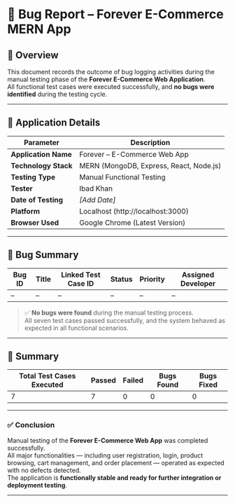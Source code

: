 # 🐞 Bug Report – Forever E-Commerce MERN App

## 📘 Overview
This document records the outcome of bug logging activities during the manual testing phase of the **Forever E-Commerce Web Application**.  
All functional test cases were executed successfully, and **no bugs were identified** during the testing cycle.

---

## 🧠 Application Details

| **Parameter** | **Description** |
|----------------|-----------------|
| **Application Name** | Forever – E-Commerce Web App |
| **Technology Stack** | MERN (MongoDB, Express, React, Node.js) |
| **Testing Type** | Manual Functional Testing |
| **Tester** | Ibad Khan |
| **Date of Testing** | *[Add Date]* |
| **Platform** | Localhost (http://localhost:3000) |
| **Browser Used** | Google Chrome (Latest Version) |

---

## 🧩 Bug Summary

| **Bug ID** | **Title** | **Linked Test Case ID** | **Status** | **Priority** | **Assigned Developer** |
|-------------|-------------|--------------------------|--------------|----------------|--------------------------|
| – | – | – | – | – | – |

> ✅ **No bugs were found** during the manual testing process.  
> All seven test cases passed successfully, and the system behaved as expected in all functional scenarios.

---

## 🧾 Summary

| **Total Test Cases Executed** | **Passed** | **Failed** | **Bugs Found** | **Bugs Fixed** |
|-------------------------------|-------------|-------------|----------------|----------------|
| 7 | 7 | 0 | 0 | 0 |

---

### ✅ **Conclusion**
Manual testing of the **Forever E-Commerce Web App** was completed successfully.  
All major functionalities — including user registration, login, product browsing, cart management, and order placement — operated as expected with no defects detected.  
The application is **functionally stable and ready for further integration or deployment testing**.

---
